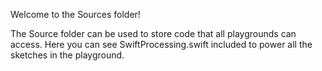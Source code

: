 Welcome to the Sources folder!

The Source folder can be used to store code that all playgrounds can access. Here you can see SwiftProcessing.swift included to power all the sketches in the playground. 

